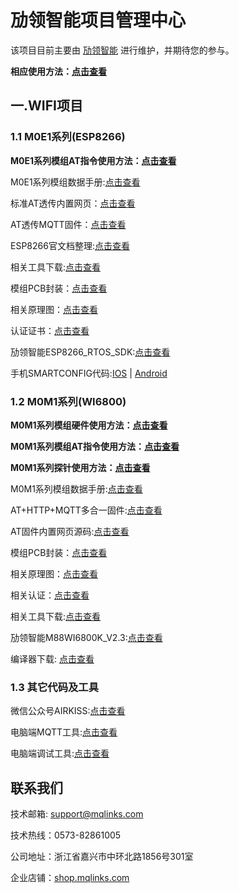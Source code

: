 # 劢领智能项目管理中心

该项目目前主要由 [劢领智能](https://www.mqlinks.com) 进行维护，并期待您的参与。

**相应使用方法：[点击查看](https://blog.csdn.net/mqlinks)**

## 一.WIFI项目

### 1.1 M0E1系列(ESP8266)

**M0E1系列模组AT指令使用方法：[点击查看](https://blog.csdn.net/mqlinks/category_8650739.html)**

M0E1系列模组数据手册:[点击查看](http://mqlinks.tpddns.cn:1888/kodexplorer/index.php?share/folder&user=100&sid=agu3FSUR)

标准AT透传内置网页：[点击查看](/WIFI/M0E1_ESP8266/AT)

AT透传MQTT固件：[点击查看](/WIFI/M0E1_ESP8266/MQTT)

ESP8266官文档整理:[点击查看](http://mqlinks.tpddns.cn:1888/kodexplorer/index.php?share/folder&user=100&sid=zsTHje6Y)

相关工具下载:[点击查看](http://mqlinks.tpddns.cn:1888/kodexplorer/index.php?share/folder&user=100&sid=Di6XTcsn)

模组PCB封装：[点击查看](http://mqlinks.tpddns.cn:1888/kodexplorer/index.php?share/folder&user=100&sid=YimgcMut)

相关原理图：[点击查看](http://mqlinks.tpddns.cn:1888/kodexplorer/index.php?share/folder&user=100&sid=TU5Wu3DS)

认证证书：[点击查看](http://mqlinks.tpddns.cn:1888/kodexplorer/index.php?share/folder&user=100&sid=2GMdnFKV)

劢领智能ESP8266_RTOS_SDK:[点击查看](https://gitee.com/mqlinks/MYLINKS_ESP8266_RTOS_SDK-2.0.0)

手机SMARTCONFIG代码:[IOS](https://github.com/EspressifApp/EsptouchForIOS) | [Android](https://github.com/EspressifApp/EsptouchForAndroid)


### 1.2 M0M1系列(WI6800)

**M0M1系列模组硬件使用方法：[点击查看](https://blog.csdn.net/mqlinks/category_7741770.html)**

**M0M1系列模组AT指令使用方法：[点击查看](https://blog.csdn.net/mqlinks/category_7741771.html)**

**M0M1系列探针使用方法：[点击查看](https://blog.csdn.net/mqlinks/category_7765471.html)**

M0M1系列模组数据手册:[点击查看](http://mqlinks.tpddns.cn:1888/kodexplorer/index.php?share/folder&user=100&sid=qHFDuW3V)

AT+HTTP+MQTT多合一固件:[点击查看](/WIFI/M0M1_WI6800/AT)

AT固件内置网页源码:[点击查看](http://mqlinks.tpddns.cn:1888/kodexplorer/index.php?share/folder&user=100&sid=xibQaNmG)

模组PCB封装：[点击查看](http://mqlinks.tpddns.cn:1888/kodexplorer/index.php?share/folder&user=100&sid=9QvTKuDq)

相关原理图：[点击查看](http://mqlinks.tpddns.cn:1888/kodexplorer/index.php?share/folder&user=100&sid=HehGnrUp)

相关认证：[点击查看](http://mqlinks.tpddns.cn:1888/kodexplorer/index.php?share/folder&user=100&sid=ICYUyMAX)

相关工具下载:[点击查看](http://mqlinks.tpddns.cn:1888/kodexplorer/index.php?share/folder&user=100&sid=4j59Hp8y)

劢领智能M88WI6800K_V2.3:[点击查看](https://gitee.com/mqlinks/MYLINKS_M88WI6800K_V2.3)

编译器下载: [点击查看](http://mqlinks.tpddns.cn:1888/kodexplorer/index.php?share/folder&user=100&sid=W7HJbgc2)


### 1.3 其它代码及工具

微信公众号AIRKISS:[点击查看](/WIFI/WECHAT_AIRKISS)

电脑端MQTT工具:[点击查看](http://mqlinks.tpddns.cn:1888/kodexplorer/index.php?share/folder&user=100&sid=hbwN5kUE)

电脑端调试工具:[点击查看](http://mqlinks.tpddns.cn:1888/kodexplorer/index.php?share/folder&user=100&sid=a9pU2gZH)

## 联系我们

技术邮箱: support@mqlinks.com

技术热线：0573-82861005

公司地址：浙江省嘉兴市中环北路1856号301室

企业店铺：[shop.mqlinks.com](http://shop.mqlinks.com)
